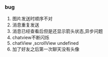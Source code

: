 ### bug
1. 图片发送时顺序不对
2. 消息重复发送
3. 消息已经查看后但是还显示箭头状态,异步问题
4. chatview不断闪烁
5. chatView ,scrollView undefined
6. 加了好友之后第一次聊天没有头像
